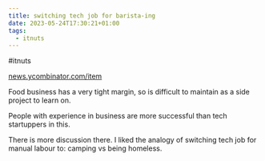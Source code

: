 ```yaml
---
title: switching tech job for barista-ing
date: 2023-05-24T17:30:21+01:00
tags:
  - itnuts
---
```


\#itnuts

[news.ycombinator.com/item](https://news.ycombinator.com/item?id=36058301)

Food business has a very tight margin, so is difficult to maintain as a side project to learn on.

People with experience in business are more successful than tech startuppers in this.

There is more discussion there. I liked the analogy of switching tech job for manual labour to: camping vs being homeless.
